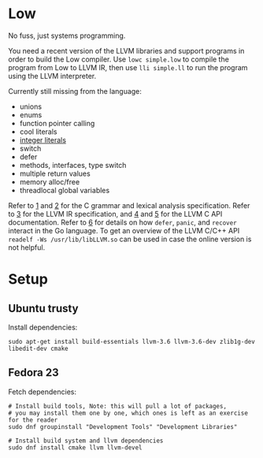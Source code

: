 # Low
No fuss, just systems programming.

You need a recent version of the LLVM libraries and support programs in order to build the Low compiler. Use `lowc simple.low` to compile the program from Low to LLVM IR, then use `lli simple.ll` to run the program using the LLVM interpreter.

Currently still missing from the language:

- unions
- enums
- function pointer calling
- cool literals
- [integer literals](https://github.com/golang/go/issues/12711#issuecomment-142338246)
- switch
- defer
- methods, interfaces, type switch
- multiple return values
- memory alloc/free
- threadlocal global variables

Refer to [1] and [2] for the C grammar and lexical analysis specification. Refer to [3] for the LLVM IR specification, and [4] and [5] for the LLVM C API documentation. Refer to [6] for details on how `defer`, `panic`, and `recover` interact in the Go language.
To get an overview of the LLVM C/C++ API `readelf -Ws /usr/lib/libLLVM.so` can be used in case the online version is not helpful.

[1]: http://www.quut.com/c/ANSI-C-grammar-y-2011.html
[2]: http://www.quut.com/c/ANSI-C-grammar-l-2011.html
[3]: http://llvm.org/docs/LangRef.html
[4]: http://llvm.org/doxygen/
[5]: http://llvm.org/docs/doxygen/html/group__LLVMCCoreInstructionBuilder.html
[6]: http://blog.golang.org/defer-panic-and-recover

# Setup

## Ubuntu trusty
Install dependencies:
```
sudo apt-get install build-essentials llvm-3.6 llvm-3.6-dev zlib1g-dev libedit-dev cmake
```

## Fedora 23
Fetch dependencies:
```
# Install build tools, Note: this will pull a lot of packages,
# you may install them one by one, which ones is left as an exercise for the reader
sudo dnf groupinstall "Development Tools" "Development Libraries"

# Install build system and llvm dependencies
sudo dnf install cmake llvm llvm-devel
```

